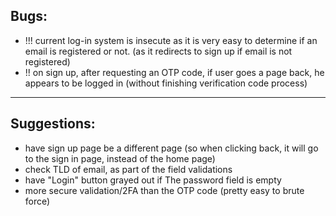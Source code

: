 ## Bugs:
- !!! current log-in system is insecute as it is very easy to determine if an email is registered or not. (as it redirects to sign up if email is not registered)
- !! on sign up, after requesting an OTP code, if user goes a page back, he appears to be logged in (without finishing verification code process)

----

## Suggestions:
- have sign up page be a different page (so when clicking back, it will go to the sign in page, instead of the home page)
- check TLD of email, as part of the field validations
- have "Login" button grayed out if The password field is empty
- more secure validation/2FA than the OTP code (pretty easy to brute force)